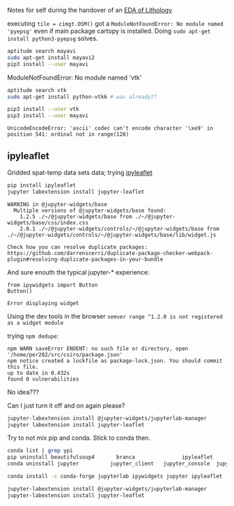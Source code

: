 Notes for self during the handover of an [EDA of Lithology](https://github.com/jmp75/Exploratory-Lithology-Analysis) 


executing `tile = cimgt.OSM()` got a `ModuleNotFoundError: No module named 'pyepsg'` even if main package cartopy is installed. Doing `sudo apt-get install python3-pyepsg` solves.

```bash
aptitude search mayavi
sudo apt-get install mayavi2
pip3 install --user mayavi
```

ModuleNotFoundError: No module named 'vtk'

```sh
aptitude search vtk
sudo apt-get install python-vtk6 # was already??
```

```sh
pip3 install --user vtk
pip3 install --user mayavi
```

```
UnicodeEncodeError: 'ascii' codec can't encode character '\xe9' in position 541: ordinal not in range(128)
```

## ipyleaflet

Gridded spat-temp data sets data; trying [ipyleaflet](https://ipyleaflet.readthedocs.io/en/latest/installation.html)

```sh
pip install ipyleaflet
jupyter labextension install jupyter-leaflet
```

```text
WARNING in @jupyter-widgets/base
  Multiple versions of @jupyter-widgets/base found:
    1.2.5 ./~/@jupyter-widgets/base from ./~/@jupyter-widgets/base/css/index.css
    2.0.1 ./~/@jupyter-widgets/controls/~/@jupyter-widgets/base from ./~/@jupyter-widgets/controls/~/@jupyter-widgets/base/lib/widget.js

Check how you can resolve duplicate packages: 
https://github.com/darrenscerri/duplicate-package-checker-webpack-plugin#resolving-duplicate-packages-in-your-bundle
```

And sure enouth the typical jupyter-* experience:

```text
from ipywidgets import Button
Button()

Error displaying widget
```

Using the dev tools in the browser `semver range ^1.2.0 is not registered as a widget module`

trying `npm dedupe`:

```text
npm WARN saveError ENOENT: no such file or directory, open '/home/per202/src/csiro/package.json'
npm notice created a lockfile as package-lock.json. You should commit this file.
up to date in 0.432s
found 0 vulnerabilities
```

No idea???

Can I just turn it off and on again please?

```sh
jupyter-labextension install @jupyter-widgets/jupyterlab-manager
jupyter labextension install jupyter-leaflet
```

Try to not mix pip and conda. Stick to conda then.

```sh
conda list | grep ypi
pip uninstall beautifulsoup4       branca               ipyleaflet           ipywidgets           protobuf             siphon               soupsieve            traittypes           widgetsnbextension   
conda uninstall jupyter          jupyter_client   jupyter_console  jupyter_core     jupyterlab       jupyterlab_server

conda install -c conda-forge jupyterlab ipywidgets jupyter ipyleaflet
```
```sh
jupyter-labextension install @jupyter-widgets/jupyterlab-manager
jupyter-labextension install jupyter-leaflet
```
